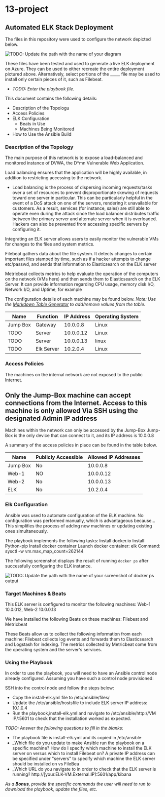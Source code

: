 # 13-project
## Automated ELK Stack Deployment

The files in this repository were used to configure the network depicted below.

![TODO: Update the path with the name of your diagram](Images/diagram_filename.png)

These files have been tested and used to generate a live ELK deployment on Azure. They can be used to either recreate the entire deployment pictured above. Alternatively, select portions of the _____ file may be used to install only certain pieces of it, such as Filebeat.

  - _TODO: Enter the playbook file._

This document contains the following details:
- Description of the Topologu
- Access Policies
- ELK Configuration
  - Beats in Use
  - Machines Being Monitored
- How to Use the Ansible Build


### Description of the Topology

The main purpose of this network is to expose a load-balanced and monitored instance of DVWA, the D*mn Vulnerable Web Application.

Load balancing ensures that the application will be highly available, in addition to restricting accessing to the network.
- Load balancing is the process of dispersing incoming requests/tasks over a set of resources to prevent disproportionate skewing of requests toward one server in particular. This can be particularly helpful in the event of a DoS attack on one of the servers, rendering it unavailable for customers.
As a result, services (for instance, sales) are still able to operate even during the attack since the load balancer distributes traffic between the primary server and alternate server when it is overloaded. Hackers can also be prevented from accessing specific servers by configuring it.

Integrating an ELK server allows users to easily monitor the vulnerable VMs for changes to the files and system metrics.

 Filebeat gathers data about the file system. It detects changes to certain important files stamped by time, such as if a hacker attempts to change etc/passwd, and sends that information to Elasticsearch on the ELK server

Metricbeat collects metrics to help evaluate the operation of the computers on the network (VMs here) and then sends them to Elasticsearch on the ELK Server. It can provide information regarding CPU usage, memory disk I/O, Network I/O, and Uptime, for example  

The configuration details of each machine may be found below.
_Note: Use the [Markdown Table Generator](http://www.tablesgenerator.com/markdown_tables) to add/remove values from the table_.

| Name     | Function | IP Address | Operating System |
|----------|----------|------------|------------------|
| Jump Box | Gateway  | 10.0.0.8   | Linux            |
| TODO     | Server   | 10.0.0.12  | Linux              |
| TODO     | Server   | 10.0.0.13  |  linux           |
| TODO     | Elk Server| 10.2.0.4  |  Linux                |

### Access Policies

The machines on the internal network are not exposed to the public Internet. 

Only the Jump-Box machine can accept connections from the Internet. Access to this machine is only allowed Via SSH using the designated Admin IP address
- 

Machines within the network can only be accessed by the Jump-Box
Jump-Box is the only device that can connect to it, and its IP address is 10.0.0.8

A summary of the access policies in place can be found in the table below.

| Name     | Publicly Accessible | Allowed IP Addresses |
|----------|---------------------|----------------------|
| Jump Box |  No                 |    10.0.0.8          |
| Web-1    |  NO                 |    10.0.0.12         |
|  Web-2   |  No                 |    10.0.0.13         |
|  ELK     |  No                 |    10.2.0.4          | 

### Elk Configuration

Ansible was used to automate configuration of the ELK machine. No configuration was performed manually, which is advantageous because...
This simplifies the process of adding new machines or updating existing ones simultaneously.

The playbook implements the following tasks:
Install docker.io
Install Python-pip
Install docker container
Launch docker container: elk
Command: sysctl -w vm.max_map_count=262144

The following screenshot displays the result of running `docker ps` after successfully configuring the ELK instance.


![TODO: Update the path with the name of your screenshot of docker ps output](Images/docker_ps_output.png)

### Target Machines & Beats
This ELK server is configured to monitor the following machines:
Web-1 10.0.012, Web-2 10.0.0.13

We have installed the following Beats on these machines: Filebeat and Metricbeat


These Beats allow us to collect the following information from each machine:
Filebeat collects log events and forwards them to Elasticsearch and Logstash for indexing.
The metrics collected by Metricbeat come from the operating system and the server's services.

### Using the Playbook
In order to use the playbook, you will need to have an Ansible control node already configured. Assuming you have such a control node provisioned: 

SSH into the control node and follow the steps below:
- Copy the install-elk.yml file to /etc/ansible/files/
- Update the /etc/ansible/hostsfile to include ELK server IP address: 10.1.0.4
- Run the playbook,install-elk.yml  and navigate to /etc/ansible/http://VM IP/:5601 to check that the installation worked as expected.

_TODO: Answer the following questions to fill in the blanks:_
- The playbook file is install-elk.yml and its copied in /etc/ansible
- _Which file do you update to make Ansible run the playbook on a specific machine? How do I specify which machine to install the ELK server on versus which to install Filebeat on? A private IP address can be specified under "servers" to specify which machine the ELK server should be installed on vs FileBea
- _Which URL do you navigate to in order to check that the ELK server is running? http://[your.ELK-VM.External.IP]:5601/app/kibana

_As a **Bonus**, provide the specific commands the user will need to run to download the playbook, update the files, etc._